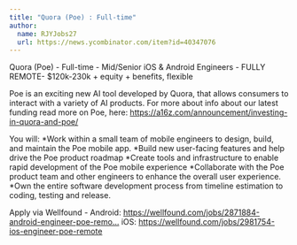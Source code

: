 ```yaml
---
title: "Quora (Poe) : Full-time"
author:
  name: RJYJobs27
  url: https://news.ycombinator.com/item?id=40347076
---
```

Quora (Poe) - Full-time - Mid&#x2F;Senior iOS &amp; Android Engineers - FULLY REMOTE- $120k-230k + equity + benefits, flexible

Poe is an exciting new AI tool developed by Quora, that allows consumers to interact with a variety of AI products. For more about info about our latest funding read more on Poe, here: 
<a href="https:&#x2F;&#x2F;a16z.com&#x2F;announcement&#x2F;investing-in-quora-and-poe&#x2F;" rel="nofollow">https:&#x2F;&#x2F;a16z.com&#x2F;announcement&#x2F;investing-in-quora-and-poe&#x2F;</a>

You will:
*Work within a small team of mobile engineers to design, build, and maintain the Poe mobile app.
*Build new user-facing features and help drive the Poe product roadmap
*Create tools and infrastructure to enable rapid development of the Poe mobile experience
*Collaborate with the Poe product team and other engineers to enhance the overall user experience.
*Own the entire software development process from timeline estimation to coding, testing and release.

Apply via Wellfound -
Android: <a href="https:&#x2F;&#x2F;wellfound.com&#x2F;jobs&#x2F;2871884-android-engineer-poe-remote" rel="nofollow">https:&#x2F;&#x2F;wellfound.com&#x2F;jobs&#x2F;2871884-android-engineer-poe-remo...</a>
iOS: <a href="https:&#x2F;&#x2F;wellfound.com&#x2F;jobs&#x2F;2981754-ios-engineer-poe-remote" rel="nofollow">https:&#x2F;&#x2F;wellfound.com&#x2F;jobs&#x2F;2981754-ios-engineer-poe-remote</a>
